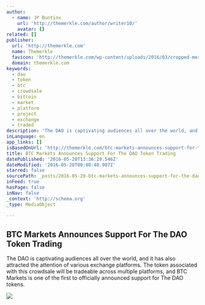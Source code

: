 ```yaml
---
author:
  - name: JP Buntinx
    url: 'http://themerkle.com/author/writer10/'
    avatar: {}
related: []
publisher:
  url: 'http://themerkle.com'
  name: Themerkle
  favicon: 'http://themerkle.com/wp-content/uploads/2016/03/cropped-merkle-white-1-192x192.png'
  domain: themerkle.com
keywords:
  - dao
  - token
  - btc
  - crowdsale
  - bitcoin
  - market
  - platform
  - project
  - exchange
  - traded
description: 'The DAO is captivating audiences all over the world, and it has also attracted the attention of various exchange platforms. The token associated with this crowdsale will be tradeable across multiple platforms, and BTC Markets is one of the first to officially announced support for The DAO tokens.'
inLanguage: en
app_links: []
isBasedOnUrl: 'http://themerkle.com/btc-markets-announces-support-for-the-dao-token-trading/'
title: BTC Markets Announces Support For The DAO Token Trading
datePublished: '2016-05-20T13:36:29.546Z'
dateModified: '2016-05-20T08:08:48.907Z'
starred: false
sourcePath: _posts/2016-05-20-btc-markets-announces-support-for-the-dao-token-trading.md
inFeed: true
hasPage: false
inNav: false
_context: 'http://schema.org'
_type: MediaObject

---
```

<article style=""><h1>BTC Markets Announces Support For The DAO Token Trading</h1><p>The DAO is captivating audiences all over the world, and it has also attracted the attention of various exchange platforms. The token associated with this crowdsale will be tradeable across multiple platforms, and BTC Markets is one of the first to officially announced support for The DAO tokens.</p><img src="http://themerkle.com/wp-content/uploads/2016/05/The-DAO.jpeg" /></article>